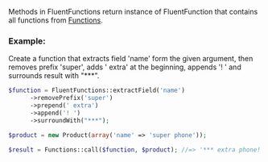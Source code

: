 Methods in FluentFunctions return instance of FluentFunction that contains all functions from [Functions](functions.md).

### Example:

Create a function that extracts field 'name' form the given argument, then removes prefix 'super', adds ' extra' at the beginning, appends '! ' and surrounds result with "***".
```php
$function = FluentFunctions::extractField('name')
      ->removePrefix('super')
      ->prepend(' extra')
      ->append('! ')
      ->surroundWith("***");

$product = new Product(array('name' => 'super phone'));

$result = Functions::call($function, $product); //=> '*** extra phone! ***'
```